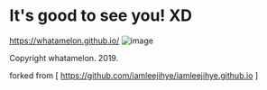 # It's good to see you! XD
https://whatamelon.github.io/
![image](./img/gitblog_introPic.png)

Copyright whatamelon. 2019.

forked from [ https://github.com/iamleejihye/iamleejihye.github.io ]
